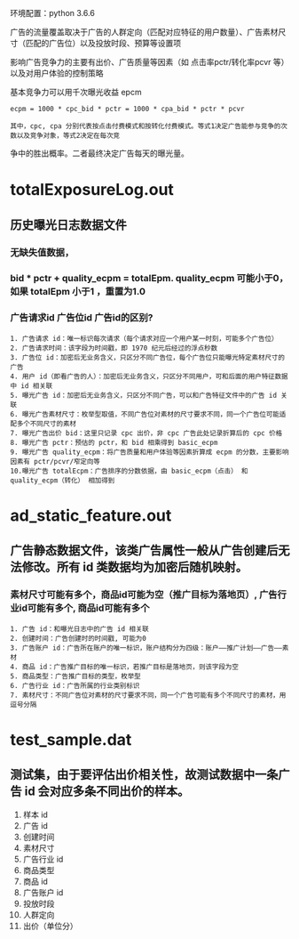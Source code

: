 环境配置：python 3.6.6

广告的流量覆盖取决于广告的人群定向（匹配对应特征的用户数量）、广告素材尺寸（匹配的广告位）以及投放时段、预算等设置项

影响广告竞争力的主要有出价、广告质量等因素（如 点击率pctr/转化率pcvr 等）以及对用户体验的控制策略

基本竞争力可以用千次曝光收益 epcm

    ecpm = 1000 * cpc_bid * pctr = 1000 * cpa_bid * pctr * pcvr

    其中，cpc, cpa 分别代表按点击付费模式和按转化付费模式。等式1决定广告能参与竞争的次数以及竞争对象，等式2决定在每次竞
争中的胜出概率。二者最终决定广告每天的曝光量。


# totalExposureLog.out
## 历史曝光日志数据文件
### 无缺失值数据，
### bid * pctr + quality_ecpm = totalEpm.  quality_ecpm 可能小于0， 如果 totalEpm 小于1 ，重置为1.0
### 广告请求id  广告位id  广告id的区别?

    1. 广告请求 id：唯一标识每次请求（每个请求对应一个用户某一时刻，可能多个广告位）
    2. 广告请求时间：该字段为时间戳，即 1970 纪元后经过的浮点秒数
    3. 广告位 id：加密后无业务含义，只区分不同广告位，每个广告位只能曝光特定素材尺寸的广告
    4. 用户 id（即看广告的人）：加密后无业务含义，只区分不同用户，可和后面的用户特征数据中 id 相关联
    5. 曝光广告 id：加密后无业务含义，只区分不同广告，可以和广告特征文件中的广告 id 关联
    6. 曝光广告素材尺寸：枚举型取值，不同广告位对素材的尺寸要求不同，同一个广告位可能适配多个不同尺寸的素材
    7. 曝光广告出价 bid：这里只记录 cpc 出价，非 cpc 广告此处记录折算后的 cpc 价格
    8. 曝光广告 pctr：预估的 pctr，和 bid 相乘得到 basic_ecpm
    9. 曝光广告 quality_ecpm：将广告质量和用户体验等因素折算成 ecpm 的分数，主要影响因素有 pctr/pcvr/窄定向等
    10.曝光广告 totalEcpm：广告排序的分数依据，由 basic_ecpm（点击） 和 quality_ecpm（转化） 相加得到



# ad_static_feature.out
## 广告静态数据文件，该类广告属性一般从广告创建后无法修改。所有 id 类数据均为加密后随机映射。
### 素材尺寸可能有多个，商品id可能为空（推广目标为落地页）, 广告行业id可能有多个, 商品id可能有多个

    1. 广告 id：和曝光日志中的广告 id 相关联
    2. 创建时间：广告创建时的时间戳, 可能为0
    3. 广告账户 id：广告所在账户的唯一标识，账户结构分为四级：账户——推广计划——广告——素材
    4. 商品 id：广告推广目标的唯一标识，若推广目标是落地页，则该字段为空
    5. 商品类型：广告推广目标的类型，枚举型
    6. 广告行业 id：广告所属的行业类别标识
    7. 素材尺寸：不同广告位对素材的尺寸要求不同，同一个广告可能有多个不同尺寸的素材，用逗号分隔


# test_sample.dat
## 测试集，由于要评估出价相关性，故测试数据中一条广告 id 会对应多条不同出价的样本。

1. 样本 id
2. 广告 id
3. 创建时间
4. 素材尺寸
5. 广告行业 id
6. 商品类型
7. 商品 id
8. 广告账户 id
9. 投放时段
10. 人群定向
11. 出价（单位分）
